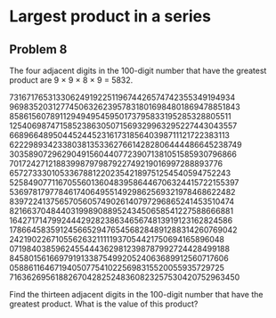 # Largest product in a series

## Problem 8
The four adjacent digits in the 100-digit number that have the greatest product are 9 × 9 × 8 × 9 = 5832.

73167176531330624919225119674426574742355349194934
96983520312774506326239578318016984801869478851843
8586156078911294949545950173795833195285328805511
1254069874715852386305071569329963295227443043557
6689664895044524452316173185640398711121722383113
6222989342338038135336276614282806444486645238749
3035890729629049156044077239071381051585930796866
70172427121883998797987922749219016997288893776
657273330105336788122023542189751254540594752243
52584907711670556013604839586446706324415722155397
5369781797784617406495514929862569321978468622482
8397224137565705605749026140797296865241453510474
821663704844031998908895243450658541227588666881
1642717147992444292823863465674813919123162824586
1786645835912456652947654568284891288314260769042
242190226710556263211111937054421750694165896048
07198403859624554443629812398787992724428499188
845801561669791913387549920524063689912560717606
05886116467194050775410225698315520055935729725
7163626956188267042825248360823257530420752963450

Find the thirteen adjacent digits in the 100-digit number that have the greatest product. What is the value of this product?
